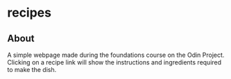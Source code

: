 # recipes
## About
A simple webpage made during the foundations course on the Odin Project. Clicking on a recipe link will show the instructions and ingredients required to make the dish.